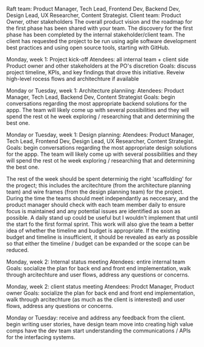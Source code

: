 Raft team: Product Manager, Tech Lead, Frontend Dev, Backend Dev, Design Lead, UX Researcher, Content Strategist. 
Client team: Product Owner, other stakeholders 
The overall product vision and the roadmap for the first phase has been shared with your team. The discovery for the first phase has been completed by the internal stakeholder/client team. The client has requested the project to be run using agile software development best practices and using open source tools, starting with GitHub.

Monday, week 1: Project kick-off
Atendees: all internal team + client side Product owner and other stakeholders at the PO's discretion
Goals: discuss project timeline, KPIs, and key findings that drove this initiative. Reveiw high-level rocess flows and architechture if available

Monday or Tuesday, week 1: Architecture planniing:
Atendees: Product Manager, Tech Lead, Backend Dev, Content Strategist
Goals: begin conversations regarding the most appropriate backend solutions for the appp. The team will likely come up with several possibilities and they will spend the rest ot he week exploring  / researching that and determining the best one.

Monday or Tuesday, week 1: Design planning:
Atendees: Product Manager, Tech Lead, Frontend Dev, Design Lead, UX Researcher, Content Strategist. 
Goals: begin conversations regarding the most appropriate design solutions for the appp. The team will likely come up with several possibilities and they will spend the rest ot he week exploring / researching that and determining the best one.

The rest of the week should be spent determinig the right 'scaffolding' for the progect; this includes the arcitechture (from the architecture planning team) and wire frames (from the design planning team) for the project. During the time the teams should meet independantly as neccesary, and the product manager should check with each team member daily to ensure focus is maintained and any potential issues are identified as soon as possible. A daily stand up could be useful but I wouldn't implement that until the start fo the first formal sprint.  This work will also give the team a better idea of whether the timeline and budget is appropriate. If the existing budget and timeline is insufficient, it should be revealed as early as possible so that either the timeline / budget can be expanded or the scope can be reduced.

Monday, week 2: Internal status meeting
Atendees: entire internal team
Goals: socialize the plan for back end and front end implementation, walk through arcitechture and user flows, address any questions or concerns.

Monday, week 2: client status meeting
Atendees: Prodct Manager, Product owner 
Goals: socialize the plan for back end and front end implementation, walk through arcitechture (as much as the client is interested) and user flows, address any questions or concerns.

Monday or Tuesday: receive and address any feedback from the client. begin writing user stories, have design team move into creating high value comps have  the dev team start understanding the communications / APIs for the interfacing systems.


